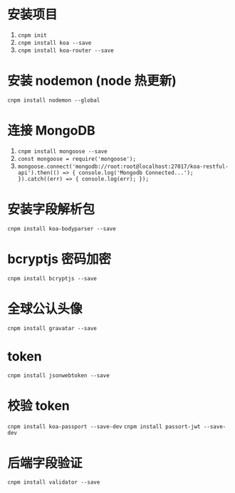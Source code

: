 # 安装项目

1. `cnpm init`
2. `cnpm install koa --save`
3. `cnpm install koa-router --save`

# 安装 nodemon (node 热更新)

`cnpm install nodemon --global`

# 连接 MongoDB

1. `cnpm install mongoose --save`
2. `const mongoose = require('mongoose');`
3. `mongoose.connect('mongodb://root:root@localhost:27017/koa-restful-api').then(() => { console.log('Mongodb Connected...'); }).catch((err) => { console.log(err); });`

# 安装字段解析包

`cnpm install koa-bodyparser --save`

# bcryptjs 密码加密

`cnpm install bcryptjs --save`

# 全球公认头像

`cnpm install gravatar --save`

# token

`cnpm install jsonwebtoken --save`

# 校验 token

`cnpm install koa-passport --save-dev`
`cnpm install passort-jwt --save-dev`

# 后端字段验证

`cnpm install validator --save`
